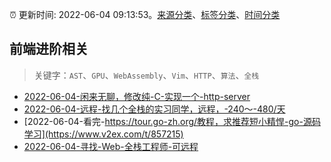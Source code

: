 :alarm_clock: 更新时间: 2022-06-04 09:13:53。[来源分类](../README.md)、[标签分类](../TAGS.md)、[时间分类](../TIMELINE.md)

## 前端进阶相关


> 关键字：`AST`、`GPU`、`WebAssembly`、`Vim`、`HTTP`、`算法`、`全栈`



- [2022-06-04-闲来无聊，修改纯-C-实现一个-http-server](https://www.v2ex.com/t/857246) 
- [2022-06-04-远程-找几个全栈的实习同学，远程，-240～-480/天](https://www.v2ex.com/t/857235) 
- [2022-06-04-看完-https://tour.go-zh.org/教程，求推荐短小精悍-go-源码学习](https://www.v2ex.com/t/857215) 
- [2022-06-04-寻找-Web-全栈工程师-可远程](https://www.v2ex.com/t/857209) 